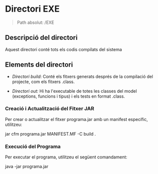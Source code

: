 # Directori EXE

> Path absolut: /EXE

## Descripció del directori
Aquest directori conté tots els codis compilats del sistema

## Elements del directori

- *Directori build*:
  Conté els fitxers generats després de la compilació del projecte, com els fitxers .class.

- *Directori out:*
  Hi ha l'executable de totes les classes del model (exceptions, funcions i tipus) i els tests en format .class.


### Creació i Actualització del Fitxer JAR

Per crear o actualitzar el fitxer programa.jar amb un manifest específic, utilitzeu:

jar cfm programa.jar MANIFEST.MF -C build .


### Execució del Programa

Per executar el programa, utilitzeu el següent comandament:

java -jar programa.jar